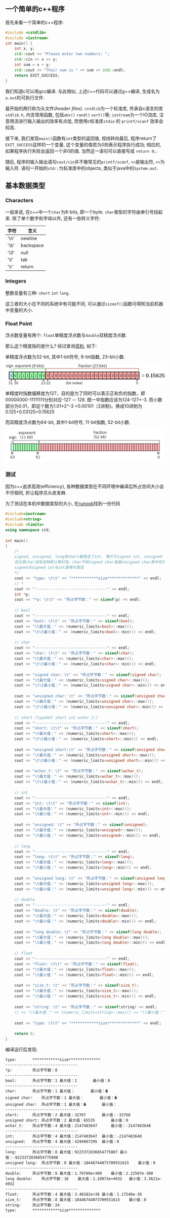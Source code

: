 ## 一个简单的c++程序

首先来看一个简单的c++程序:

```c++
#include <cstdlib>
#include <iostream>
int main() {
	int x, y;
	std::cout << "Please enter two numbers: ";
	std::cin >> x >> y;
	int sum = x + y;
	std::cout << "Their sum is " << sum << std::endl;
	return EXIT_SUCCESS;
}
```

我们知道c可以用gcc编译. 与此相似, 上述c++代码可以通过g++编译, 生成名为`a.out`的可执行文件. 

最开始的两行称为头文件(*header files*). `cstdlib`为一个标准库, 传承自c语言的库`stdlib.h`, 内含常用函数, 包括`abs()` `rand()` `sort()`等; `iostream`为一个IO流库, 注意用流进行输入输出的效率有点低, 而使用c标准库`stdio` 的 `printf/scanf` 效率会较高.

接下来, 我们发现`main()`函数有`int`类型的返回值, 视线转向最后, 程序return了`EXIT_SUCCESS`这样的一个变量, 这个变量的值若为0则表示程序执行成功; 相应的, 如果程序执行失败会返回一个非0的值. 当然这一语句可以直接写成 `return 0;`.

随后, 程序的输入输出语句`cout/cin`并不像常见的`printf/scanf`, `<<`是输出符, `>>`为输入符. 语句一开始的`std::`为标准库中的objects, 类似于java中的`System.out`.



## 基本数据类型

### Characters

一般来说, 在c++中一个`char`为8-bits, 即一个byte. `char`类型的字符由单引号括起来. 除了单个数字和字母以外, 还有一些转义字符:

| 字符 | 含义      |
| ---- | --------- |
| '\n' | newline   |
| '\b' | backspace |
| '\0' | null      |
| '\t' | tab       |
| '\r' | return    |

### Integers 

整数变量有三种: `short` `int` `long`. 

这三者的大小在不同的系统中有可能不同, 可以通过`sizeof()`函数可得知当前机器中变量的大小.

### Float Point

浮点数变量有两个: `float`单精度浮点数与`double`双精度浮点数.

那么这个精度指的是什么? 经过查询[资料](https://www.zhihu.com/question/26022206), 如下:

单精度浮点数为32-bit, 其中1-bit符号, 8-bit指数, 23-bit小数.

![float](./images/float.png)

单精度时指数偏移度为127，目的是为了同时可以表示正和负的指数，即00000000-11111111分别对应-127 -- 128. 图一中指数应该为124-127=-3. 而小数部分为0.01，即这个数为1.01*2^-3 =0.00101（2进制)。换成10进制为0.125+0.03125=0.15625

而双精度浮点数为64-bit, 其中1-bit符号, 11-bit指数, 52-bit小数.

![double](./images/double.png)

### 测试

因为c++追求高效(efficiency), 各种数据类型在不同环境中编译后所占空间大小会不尽相同, 折让程序员头皮发麻.

为了测试在本机中数据类型的大小, 在[runoob](https://www.runoob.com/cplusplus/cpp-data-types.html)找到一份代码

```c++
#include<iostream>
#include<string>
#include <limits>
using namespace std;

int main()
{
    /*
    signed, unsigned, long和short都隐含了int, 等价于signed int, unsigned int, long int, short int
    但注意char没有这种默认等价性。char不和signed char或者unsigned char其中任何一个等价。使用char的时候最好标明是signed char还是unsigned char。
    signed与signed int与int是等价类型
    */
    cout << "type: \t\t" << "************size**************" << endl;
    // *
    cout << "--------------------------------" << endl;
    int *p;
    cout << "*p: \t\t" << "所占字节数：" << sizeof(p) << endl;

    // bool
    cout << "--------------------------------" << endl;
    cout << "bool: \t\t" << "所占字节数：" << sizeof(bool);
    cout << "\t最大值：" << (numeric_limits<bool>::max)();
    cout << "\t\t最小值：" << (numeric_limits<bool>::min)() << endl;

    // char
    cout << "--------------------------------" << endl;
    cout << "char: \t\t" << "所占字节数：" << sizeof(char);
    cout << "\t最大值：" << (numeric_limits<char>::max)();
    cout << "\t\t最小值：" << (numeric_limits<char>::min)() << endl;

    cout << "signed char: \t" << "所占字节数：" << sizeof(signed char);
    cout << "\t最大值：" << (numeric_limits<signed char>::max)();
    cout << "\t\t最小值：" << (numeric_limits<signed char>::min)() << endl;

    cout << "unsigned char: \t" << "所占字节数：" << sizeof(unsigned char);
    cout << "\t最大值：" << (numeric_limits<unsigned char>::max)();
    cout << "\t\t最小值：" << (numeric_limits<unsigned char>::min)() << endl;

    // short (typedef short int wchar_t;)
    cout << "--------------------------------" << endl;
    cout << "short: \t\t" << "所占字节数：" << sizeof(short);
    cout << "\t最大值：" << (numeric_limits<short>::max)();
    cout << "\t\t最小值：" << (numeric_limits<short>::min)() << endl;

    cout << "unsigned short:\t" << "所占字节数：" << sizeof(unsigned short);
    cout << "\t最大值：" << (numeric_limits<unsigned short>::max)();
    cout << "\t\t最小值：" << (numeric_limits<unsigned short>::min)() << endl;

    cout << "wchar_t: \t" << "所占字节数：" << sizeof(wchar_t);
    cout << "\t最大值：" << (numeric_limits<wchar_t>::max)();
    cout << "\t\t最小值：" << (numeric_limits<wchar_t>::min)() << endl;

    // int
    cout << "--------------------------------" << endl;
    cout << "int: \t\t" << "所占字节数：" << sizeof(int);
    cout << "\t最大值：" << (numeric_limits<int>::max)();
    cout << "\t最小值：" << (numeric_limits<int>::min)() << endl;

    cout << "unsigned: \t" << "所占字节数：" << sizeof(unsigned);
    cout << "\t最大值：" << (numeric_limits<unsigned>::max)();
    cout << "\t最小值：" << (numeric_limits<unsigned>::min)() << endl;

    // long
    cout << "--------------------------------" << endl;
    cout << "long: \t\t" << "所占字节数：" << sizeof(long);
    cout << "\t最大值：" << (numeric_limits<long>::max)();
    cout << "\t最小值：" << (numeric_limits<long>::min)() << endl;

    cout << "unsigned long: \t" << "所占字节数：" << sizeof(unsigned long);
    cout << "\t最大值：" << (numeric_limits<unsigned long>::max)();
    cout << "\t最小值：" << (numeric_limits<unsigned long>::min)() << endl;

    // double
    cout << "--------------------------------" << endl;
    cout << "double: \t" << "所占字节数：" << sizeof(double);
    cout << "\t最大值：" << (numeric_limits<double>::max)();
    cout << "\t最小值：" << (numeric_limits<double>::min)() << endl;

    cout << "long double: \t" << "所占字节数：" << sizeof(long double);
    cout << "\t最大值：" << (numeric_limits<long double>::max)();
    cout << "\t最小值：" << (numeric_limits<long double>::min)() << endl;

    // float
    cout << "--------------------------------" << endl;
    cout << "float: \t\t" << "所占字节数：" << sizeof(float);
    cout << "\t最大值：" << (numeric_limits<float>::max)();
    cout << "\t最小值：" << (numeric_limits<float>::min)() << endl;

    cout << "size_t: \t" << "所占字节数：" << sizeof(size_t);
    cout << "\t最大值：" << (numeric_limits<size_t>::max)();
    cout << "\t最小值：" << (numeric_limits<size_t>::min)() << endl;

    cout << "string: \t" << "所占字节数：" << sizeof(string) << endl;
    // << "\t最大值：" << (numeric_limits<string>::max)() << "\t最小值：" << (numeric_limits<string>::min)() << endl;

    cout << "type: \t\t" << "************size**************" << endl;

    return 0;
}
```

编译运行后发现:

```
type: 		************size**************
--------------------------------
*p: 		所占字节数：8
--------------------------------
bool: 		所占字节数：1	最大值：1		最小值：0
--------------------------------
char: 		所占字节数：1	最大值：		最小值：�
signed char: 	所占字节数：1	最大值：		最小值：�
unsigned char: 	所占字节数：1	最大值：�		最小值：
--------------------------------
short: 		所占字节数：2	最大值：32767		最小值：-32768
unsigned short:	所占字节数：2	最大值：65535		最小值：0
wchar_t: 	所占字节数：4	最大值：2147483647		最小值：-2147483648
--------------------------------
int: 		所占字节数：4	最大值：2147483647	最小值：-2147483648
unsigned: 	所占字节数：4	最大值：4294967295	最小值：0
--------------------------------
long: 		所占字节数：8	最大值：9223372036854775807	最小值：-9223372036854775808
unsigned long: 	所占字节数：8	最大值：18446744073709551615	最小值：0
--------------------------------
double: 	所占字节数：8	最大值：1.79769e+308	最小值：2.22507e-308
long double: 	所占字节数：16	最大值：1.18973e+4932	最小值：3.3621e-4932
--------------------------------
float: 		所占字节数：4	最大值：3.40282e+38	最小值：1.17549e-38
size_t: 	所占字节数：8	最大值：18446744073709551615	最小值：0
string: 	所占字节数：24
type: 		************size**************
```



